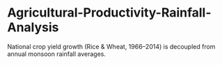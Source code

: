 # Agricultural-Productivity-Rainfall-Analysis
National crop yield growth (Rice &amp; Wheat, 1966–2014) is decoupled from annual monsoon rainfall averages.
